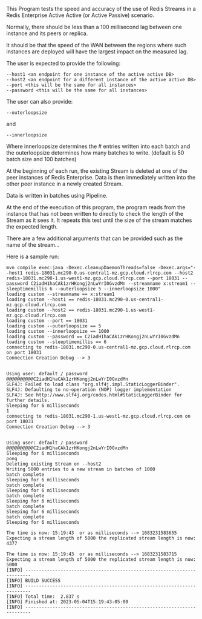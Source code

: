 This Program tests the speed and accuracy of the use of Redis Streams in a Redis Enterprise Active Active (or Active Passive) scenario.  

Normally, there should be less than a 100 millisecond lag between one instance and its peers or replica.

It should be that the speed of the WAN between the regions where such instances are deployed will have the largest impact on the measured lag.


The user is expected to provide the following:

```
--host1 <an endpoint for one instance of the active active DB>
--host2 <an endpoint for a different instance of the active active DB>
--port <this will be the same for all instances>
--password <this will be the same for all instances>
``` 
The user can also provide:

```
--outerloopsize 
```
and 
```
--innerloopsize
```

Where innerloopsize determines the # entries written into each batch 
and the outerloopsize determines how many batches to write. 
(default is 50 batch size and 100 batches)

At the beginning of each run, the existing Stream is deleted at one of the peer instances of Redis Enterprise.
Data is then immediately written into the other peer instance in a newly created Stream.

Data is written in batches using Pipeline.

At the end of the execution of this program, the program reads from the instance that has not been written to directly 
to check the length of the Stream as it sees it. 
It repeats this test until the size of the stream matches the expected length.

There are a few additional arguments that can be provided such as the name of the stream...

Here is a sample run:

```
mvn compile exec:java -Dexec.cleanupDaemonThreads=false -Dexec.args="--host1 redis-18031.mc290-0.us-central1-mz.gcp.cloud.rlrcp.com --host2 redis-18031.mc290-1.us-west1-mz.gcp.cloud.rlrcp.com --port 18031 --password C2iadH1haCAk1zrHKongj2nLwYrI0GvzdMn --streamname x:stream1 --sleeptimemillis 6 --outerloopsize 5 --innerloopsize 1000"
loading custom --streamname == x:stream1
loading custom --host1 == redis-18031.mc290-0.us-central1-mz.gcp.cloud.rlrcp.com
loading custom --host2 == redis-18031.mc290-1.us-west1-mz.gcp.cloud.rlrcp.com
loading custom --port == 18031
loading custom --outerloopsize == 5
loading custom --innerloopsize == 1000
loading custom --password == C2iadH1haCAk1zrHKongj2nLwYrI0GvzdMn
loading custom --sleeptimemillis == 6
connecting to redis-18031.mc290-0.us-central1-mz.gcp.cloud.rlrcp.com on port 18031
Connection Creation Debug --> 3


Using user: default / password @@@@@@@@@@C2iadH1haCAk1zrHKongj2nLwYrI0GvzdMn
SLF4J: Failed to load class "org.slf4j.impl.StaticLoggerBinder".
SLF4J: Defaulting to no-operation (NOP) logger implementation
SLF4J: See http://www.slf4j.org/codes.html#StaticLoggerBinder for further details.
Sleeping for 6 milliseconds
1
connecting to redis-18031.mc290-1.us-west1-mz.gcp.cloud.rlrcp.com on port 18031
Connection Creation Debug --> 3


Using user: default / password @@@@@@@@@@C2iadH1haCAk1zrHKongj2nLwYrI0GvzdMn
Sleeping for 6 milliseconds
pong
Deleting existing Stream on --host2
Writing 5000 entries to a new stream in batches of 1000
batch complete
Sleeping for 6 milliseconds
batch complete
Sleeping for 6 milliseconds
batch complete
Sleeping for 6 milliseconds
batch complete
Sleeping for 6 milliseconds
batch complete
Sleeping for 6 milliseconds

The time is now: 15:19:43  or as milliseconds --> 1683231583655
Expecting a stream length of 5000 the replicated stream length is now: 4377

The time is now: 15:19:43  or as milliseconds --> 1683231583715
Expecting a stream length of 5000 the replicated stream length is now: 5000
[INFO] ------------------------------------------------------------------------
[INFO] BUILD SUCCESS
[INFO] ------------------------------------------------------------------------
[INFO] Total time:  2.837 s
[INFO] Finished at: 2023-05-04T15:19:43-05:00
[INFO] ------------------------------------------------------------------------
```